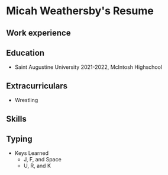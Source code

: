 # Micah Weathersby's Resume

## Work experience
## Education
- Saint Augustine University 2021-2022, McIntosh Highschool
## Extracurriculars
- Wrestling
## Skills

## Typing
- Keys Learned
  - J, F, and Space
  - U, R, and K
